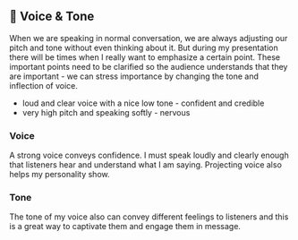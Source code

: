 ## 🌸 Voice & Tone

When we are speaking in normal conversation, we are always adjusting our pitch and tone without even thinking about it. But during my presentation there will be times when I really want to emphasize a certain point. These important points need to be clarified so the audience understands that they are important - we can stress importance by changing the tone and inflection of voice.  

- loud and clear voice with a nice low tone - confident and credible
- very high pitch and speaking softly - nervous

### Voice
A strong voice conveys confidence. I must speak loudly and clearly enough that listeners hear and understand what I am saying. Projecting voice also helps my personality show. 

### Tone
The tone of my voice also can convey different feelings to listeners and this is a great way to captivate them and engage them in message. 
